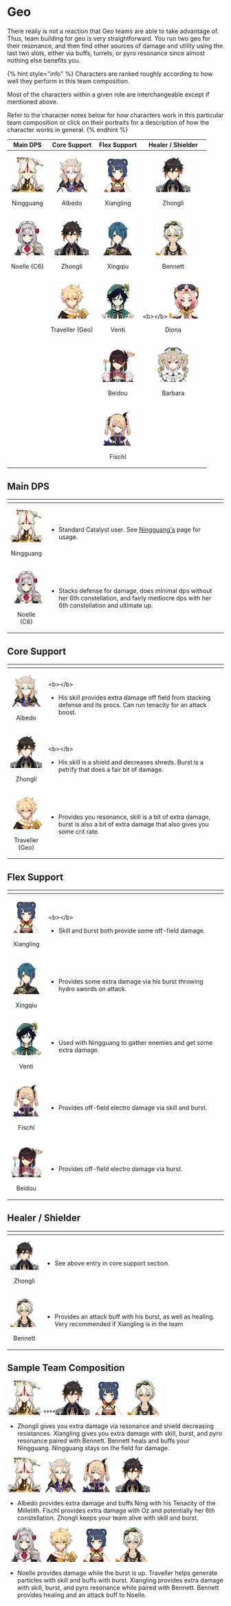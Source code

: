 # Geo

There really is not a reaction that Geo teams are able to take advantage of. Thus, team building for geo is very straightforward. You run two geo for their resonance, and then find other sources of damage and utility using the last two slots, either via buffs, turrets, or pyro resonance since almost nothing else benefits you.

{% hint style="info" %}
Characters are ranked roughly according to how well they perform in this team composition.

Most of the characters within a given role are interchangeable except if mentioned above.  
  
Refer to the character notes below for how characters work in this particular team composition or click on their portraits for a description of how the character works in general.
{% endhint %}

<table>
  <thead>
    <tr>
      <th style="text-align:center">Main DPS</th>
      <th style="text-align:center">Core Support</th>
      <th style="text-align:center">Flex Support</th>
      <th style="text-align:center">Healer / Shielder</th>
    </tr>
  </thead>
  <tbody>
    <tr>
      <td style="text-align:center">
        <p>
          <img src="../.gitbook/assets/ui_avataricon_ningguang.png" alt/>
        </p>
        <p>Ningguang</p>
      </td>
      <td style="text-align:center">
        <p>
          <img src="../.gitbook/assets/ui_avataricon_albedo.png" alt/>
        </p>
        <p>Albedo</p>
      </td>
      <td style="text-align:center">
        <p>
          <img src="../.gitbook/assets/ui_avataricon_xiangling.png" alt/>
        </p>
        <p>Xiangling</p>
      </td>
      <td style="text-align:center">
        <p>
          <img src="../.gitbook/assets/ui_avataricon_zhongli.png" alt/>
        </p>
        <p>Zhongli</p>
      </td>
    </tr>
    <tr>
      <td style="text-align:center">
        <p>
          <img src="../.gitbook/assets/ui_avataricon_noelle.png" alt/>
        </p>
        <p>Noelle (C6)</p>
      </td>
      <td style="text-align:center">
        <p>
          <img src="../.gitbook/assets/ui_avataricon_zhongli.png" alt/>
        </p>
        <p>Zhongli</p>
      </td>
      <td style="text-align:center">
        <p>
          <img src="../.gitbook/assets/ui_avataricon_xingqiu.png" alt/>
        </p>
        <p>Xingqiu</p>
      </td>
      <td style="text-align:center">
        <p>
          <img src="../.gitbook/assets/ui_avataricon_bennett.png" alt/>
        </p>
        <p>Bennett</p>
      </td>
    </tr>
    <tr>
      <td style="text-align:center"></td>
      <td style="text-align:center">
        <p>
          <img src="../.gitbook/assets/ui_avataricon_aether_geo.png" alt/>
        </p>
        <p>Traveller (Geo)</p>
      </td>
      <td style="text-align:center">
        <p>
          <img src="../.gitbook/assets/ui_avataricon_venti.png" alt/>
        </p>
        <p>Venti</p>
      </td>
      <td style="text-align:center">
        <p>&lt;b&gt;&lt;/b&gt;
          <img src="../.gitbook/assets/ui_avataricon_diona.png"
          alt/><b> </b>
        </p>
        <p>Diona</p>
      </td>
    </tr>
    <tr>
      <td style="text-align:center"></td>
      <td style="text-align:center"></td>
      <td style="text-align:center">
        <p>
          <img src="../.gitbook/assets/ui_avataricon_beidou.png" alt/>
        </p>
        <p>Beidou</p>
      </td>
      <td style="text-align:center">
        <p>
          <img src="../.gitbook/assets/ui_avataricon_barbara.png" alt/><b> </b>
        </p>
        <p>Barbara</p>
      </td>
    </tr>
    <tr>
      <td style="text-align:center"></td>
      <td style="text-align:center"></td>
      <td style="text-align:center">
        <p>
          <img src="../.gitbook/assets/ui_avataricon_fischl.png" alt/>
        </p>
        <p>Fischl</p>
      </td>
      <td style="text-align:center"></td>
    </tr>
  </tbody>
</table>

## Main DPS

<table>
  <thead>
    <tr>
      <th style="text-align:center"></th>
      <th style="text-align:left"></th>
    </tr>
  </thead>
  <tbody>
    <tr>
      <td style="text-align:center">
        <p>
          <img src="../.gitbook/assets/ui_avataricon_ningguang.png" alt/>
        </p>
        <p>Ningguang</p>
      </td>
      <td style="text-align:left">
        <p></p>
        <ul>
          <li>Standard Catalyst user. See <a href="../characters/geo/ningguang.md">Ningguang&apos;s</a> page
            for usage.</li>
        </ul>
      </td>
    </tr>
    <tr>
      <td style="text-align:center">
        <p>
          <img src="../.gitbook/assets/ui_avataricon_noelle.png" alt/>
        </p>
        <p>Noelle (C6)</p>
      </td>
      <td style="text-align:left">
        <p></p>
        <ul>
          <li>Stacks defense for damage, does minimal dps without her 6th constellation,
            and fairly mediocre dps with her 6th constellation and ultimate up.</li>
        </ul>
      </td>
    </tr>
  </tbody>
</table>

## Core Support

<table>
  <thead>
    <tr>
      <th style="text-align:center"></th>
      <th style="text-align:left"></th>
    </tr>
  </thead>
  <tbody>
    <tr>
      <td style="text-align:center">
        <p>
          <img src="../.gitbook/assets/ui_avataricon_albedo.png" alt/>
        </p>
        <p>Albedo</p>
      </td>
      <td style="text-align:left">
        <p>&lt;b&gt;&lt;/b&gt;</p>
        <ul>
          <li>His skill provides extra damage off field from stacking defense and its
            procs. Can run tenacity for an attack boost.</li>
        </ul>
      </td>
    </tr>
    <tr>
      <td style="text-align:center">
        <p>
          <img src="../.gitbook/assets/ui_avataricon_zhongli.png" alt/>
        </p>
        <p>Zhongli</p>
      </td>
      <td style="text-align:left">
        <p>&lt;b&gt;&lt;/b&gt;</p>
        <ul>
          <li>His skill is a shield and decreases shreds. Burst is a petrify that does
            a fair bit of damage.</li>
        </ul>
      </td>
    </tr>
    <tr>
      <td style="text-align:center">
        <p>
          <img src="../.gitbook/assets/ui_avataricon_aether_geo.png" alt/>
        </p>
        <p>Traveller (Geo)</p>
      </td>
      <td style="text-align:left">
        <p></p>
        <ul>
          <li>Provides you resonance, skill is a bit of extra damage, burst is also
            a bit of extra damage that also gives you some crit rate.</li>
        </ul>
      </td>
    </tr>
  </tbody>
</table>

## Flex Support

<table>
  <thead>
    <tr>
      <th style="text-align:center"></th>
      <th style="text-align:left"></th>
    </tr>
  </thead>
  <tbody>
    <tr>
      <td style="text-align:center">
        <p>
          <img src="../.gitbook/assets/ui_avataricon_xiangling.png" alt/>
        </p>
        <p>Xiangling</p>
      </td>
      <td style="text-align:left">
        <p>&lt;b&gt;&lt;/b&gt;</p>
        <ul>
          <li>Skill and burst both provide some off-field damage.</li>
        </ul>
      </td>
    </tr>
    <tr>
      <td style="text-align:center">
        <p>
          <img src="../.gitbook/assets/ui_avataricon_xingqiu.png" alt/>
        </p>
        <p>Xingqiu</p>
      </td>
      <td style="text-align:left">
        <p></p>
        <ul>
          <li>Provides some extra damage via his burst throwing hydro swords on attack.</li>
        </ul>
      </td>
    </tr>
    <tr>
      <td style="text-align:center">
        <p>
          <img src="../.gitbook/assets/ui_avataricon_venti.png" alt/>
        </p>
        <p>Venti</p>
      </td>
      <td style="text-align:left">
        <p></p>
        <ul>
          <li>Used with Ningguang to gather enemies and get some extra damage.</li>
        </ul>
      </td>
    </tr>
    <tr>
      <td style="text-align:center">
        <p>
          <img src="../.gitbook/assets/ui_avataricon_fischl.png" alt/>
        </p>
        <p>Fischl</p>
      </td>
      <td style="text-align:left">
        <p></p>
        <ul>
          <li>Provides off-field electro damage via skill and burst.</li>
        </ul>
      </td>
    </tr>
    <tr>
      <td style="text-align:center">
        <p>
          <img src="../.gitbook/assets/ui_avataricon_beidou.png" alt/>
        </p>
        <p>Beidou</p>
      </td>
      <td style="text-align:left">
        <p></p>
        <ul>
          <li>Provides off-field electro damage via burst.</li>
        </ul>
      </td>
    </tr>
  </tbody>
</table>

## Healer / Shielder

<table>
  <thead>
    <tr>
      <th style="text-align:center"></th>
      <th style="text-align:left"></th>
    </tr>
  </thead>
  <tbody>
    <tr>
      <td style="text-align:center">
        <p>
          <img src="../.gitbook/assets/ui_avataricon_zhongli.png" alt/>
        </p>
        <p>Zhongli</p>
      </td>
      <td style="text-align:left">
        <p></p>
        <ul>
          <li>See above entry in core support section.</li>
        </ul>
      </td>
    </tr>
    <tr>
      <td style="text-align:center">
        <p>
          <img src="../.gitbook/assets/ui_avataricon_bennett.png" alt/>
        </p>
        <p>Bennett</p>
      </td>
      <td style="text-align:left">
        <p></p>
        <ul>
          <li>Provides an attack buff with his burst, as well as healing. Very recommended
            if Xiangling is in the team</li>
        </ul>
      </td>
    </tr>
  </tbody>
</table>

## Sample Team Composition

![](../.gitbook/assets/ui_avataricon_ningguang.png) ****![](../.gitbook/assets/ui_avataricon_zhongli.png) ![](../.gitbook/assets/ui_avataricon_xiangling.png) ![](../.gitbook/assets/ui_avataricon_bennett.png) 

* Zhongli gives you extra damage via resonance and shield decreasing resistances. Xiangling gives you extra damage with skill, burst, and pyro resonance paired with Bennett. Bennett heals and buffs your Ningguang. Ningguang stays on the field for damage. 

![](../.gitbook/assets/ui_avataricon_ningguang.png) ![](../.gitbook/assets/ui_avataricon_albedo.png) ![](../.gitbook/assets/ui_avataricon_fischl.png) ![](../.gitbook/assets/ui_avataricon_zhongli.png) 

* Albedo provides extra damage and buffs Ning with his Tenacity of the Millelith. Fischl provides extra damage with Oz and potentially her 6th constellation. Zhongli keeps your team alive with skill and burst.  

![](../.gitbook/assets/ui_avataricon_noelle.png) ![](../.gitbook/assets/ui_avataricon_aether_geo.png) ![](../.gitbook/assets/ui_avataricon_xiangling.png) ![](../.gitbook/assets/ui_avataricon_bennett.png) 

* Noelle provides damage while the burst is up. Traveller helps generate particles with skill and buffs with burst. Xiangling provides extra damage with skill, burst, and pyro resonance while paired with Bennett. Bennett provides healing and an attack buff to Noelle. 









